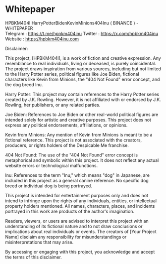 # Whitepaper
HPBKM404I 
HarryPotterBidenKevinMinions404Inu ( BINANCE ) - WHITEPAPER <br/>
Telegram : https://t.me/hpnkm404inu
Twitter  : https://x.com/hpbkm404inu
Website  : https://hpbkm404inu.com

Disclaimer:

This project, [HPBKM404I], is a work of fiction and creative expression. Any resemblance to real individuals, living or deceased, is purely coincidental. 
The project draws inspiration from various sources, including but not limited to the Harry Potter series, political figures like Joe Biden, fictional characters like Kevin from Minions, the "404 Not Found" error concept, and the dog breed Inu.

Harry Potter: This project may contain references to the Harry Potter series created by J.K. Rowling. However, it is not affiliated with or endorsed by J.K. Rowling, her publishers, or any related parties.

Joe Biden: References to Joe Biden or other real-world political figures are intended solely for artistic and creative purposes. This project does not express any political endorsements, affiliations, or opinions.

Kevin from Minions: Any mention of Kevin from Minions is meant to be a fictional reference. This project is not associated with the creators, producers, or rights holders of the Despicable Me franchise.

404 Not Found: The use of the "404 Not Found" error concept is metaphorical and symbolic within this project. It does not reflect any actual website errors or technological malfunctions.

Inu: References to the term "Inu," which means "dog" in Japanese, are included in this project as a general canine reference. No specific dog breed or individual dog is being portrayed.

This project is intended for entertainment purposes only and does not intend to infringe upon the rights of any individuals, entities, or intellectual property holders mentioned. All names, characters, places, and incidents portrayed in this work are products of the author's imagination.

Readers, viewers, or users are advised to interpret this project with an understanding of its fictional nature and to not draw conclusions or implications about real individuals or events. The creators of [Your Project Name] disclaim any responsibility for misunderstandings or misinterpretations that may arise.

By accessing or engaging with this project, you acknowledge and accept the terms of this disclaimer.

